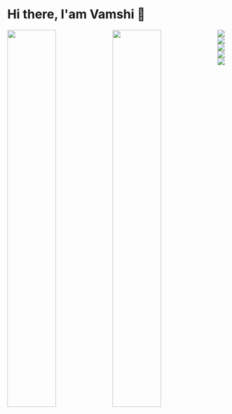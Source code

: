 # Hi there, I'am Vamshi 👋


<img align="left" width = "47%" src= "https://github-readme-stats.vercel.app/api?username=vamshidhar-kasulabada&show_icons=true&theme=merko"/>

<img align="left" width = "47%" src= "https://github-readme-stats.vercel.app/api/top-langs/?username=vamshidhar-kasulabada&layout=compact"/>


<img align="left" src= "https://img.shields.io/badge/java-%23ED8B00.svg?style=for-the-badge&logo=java&logoColor=white"/>

<img align="left" src= "https://img.shields.io/badge/kotlin-%237F52FF.svg?style=for-the-badge&logo=kotlin&logoColor=white"/>

<img align="left" src= "https://img.shields.io/badge/html5-%23E34F26.svg?style=for-the-badge&logo=html5&logoColor=white"/>

<img align="left" src= "https://img.shields.io/badge/css3-%231572B6.svg?style=for-the-badge&logo=css3&logoColor=white"/>

<img align="left" src= "https://img.shields.io/badge/javascript-%23323330.svg?style=for-the-badge&logo=javascript&logoColor=%23F7DF1E"/>


